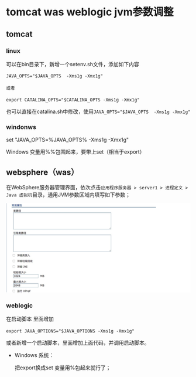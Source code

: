 # tomcat was weblogic jvm参数调整

## tomcat

### linux

可以在bin目录下，新增一个setenv.sh文件，添加如下内容

```
JAVA_OPTS="$JAVA_OPTS  -Xms1g -Xmx1g"

或者

export CATALINA_OPTS="$CATALINA_OPTS -Xms1g -Xmx1g"
```

也可以直接在catalina.sh中修改，使用`JAVA_OPTS="$JAVA_OPTS  -Xms1g -Xmx1g"`

### windonws

set "JAVA_OPTS=%JAVA_OPTS% -Xms1g -Xmx1g"

Windows 变量用%%包围起来，要带上set（相当于export）

## websphere（was）

在WebSphere服务器管理界面，依次点击`应用程序服务器 > server1 > 进程定义 > Java 虚拟机`目录，通用JVM参数区域内填写如下参数；



![1563182189922](images/was_jvm.png)





### weblogic

在启动脚本 里面增加

`export JAVA_OPTIONS="$JAVA_OPTIONS -Xms1g -Xmx1g"`

或者新增一个启动脚本，里面增加上面代码，并调用启动脚本。

- Windows 系统：

  把export换成set   变量用%包起来就行了；